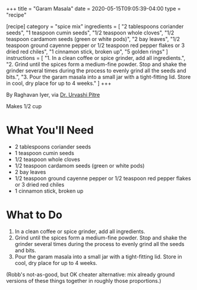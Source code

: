 +++
title = "Garam Masala"
date = 2020-05-15T09:05:39-04:00
type = "recipe"

[recipe]
    category = "spice mix"
    ingredients = [
        "2 tablespoons coriander seeds",
        "1 teaspoon cumin seeds",
        "1/2 teaspoon whole cloves",
        "1/2 teaspoon cardamom seeds (green or white pods)",
        "2 bay leaves",
        "1/2 teaspoon ground cayenne pepper or 1/2 teaspoon red pepper flakes or 3 dried red chiles",
        "1 cinnamon stick, broken up",
        "5 golden rings"
    ]
    instructions = [
        "1. In a clean coffee or spice grinder, add all ingredients.",
        "2. Grind until the spices form a medium-fine powder. Stop and shake the grinder several times during the process to evenly grind all the seeds and bits.",
        "3. Pour the garam masala into a small jar with a tight-fitting lid. Store in cool, dry place for up to 4 weeks."
    ]
+++

By Raghavan Iyer, via [Dr. Urvashi Pitre](https://smile.amazon.com/Indian-Instant-Pot%C2%AE-Cookbook-Traditional-ebook/dp/B075HHYXWF)

Makes 1/2 cup

<!--more-->

# What You'll Need

* 2 tablespoons coriander seeds
* 1 teaspoon cumin seeds
* 1/2 teaspoon whole cloves
* 1/2 teaspoon cardamom seeds (green or white pods)
* 2 bay leaves
* 1/2 teaspoon ground cayenne pepper or 1/2 teaspoon red pepper flakes or 3 dried red chiles
* 1 cinnamon stick, broken up

# What to Do

1. In a clean coffee or spice grinder, add all ingredients.
2. Grind until the spices form a medium-fine powder. Stop and shake the grinder several times during the process to evenly grind all the seeds and bits.
3. Pour the garam masala into a small jar with a tight-fitting lid. Store in cool, dry place for up to 4 weeks.

(Robb's not-as-good, but OK cheater alternative: mix already ground versions of these things together in roughly those proportions.)
